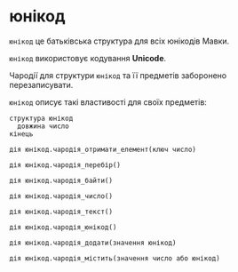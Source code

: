 # юнікод

`юнікод` це батьківська структура для всіх юнікодів Мавки.

`юнікод` використовує кодування **Unicode**.

Чародії для структури `юнікод` та її предметів заборонено перезаписувати.

`юнікод` описує такі властивості для своїх предметів:

```мавка
структура юнікод
  довжина число
кінець
```

```мавка
дія юнікод.чародія_отримати_елемент(ключ число)
```

```мавка
дія юнікод.чародія_перебір()
```

```мавка
дія юнікод.чародія_байти()
```

```мавка
дія юнікод.чародія_число()
```

```мавка
дія юнікод.чародія_текст()
```

```мавка
дія юнікод.чародія_юнікод()
```

```мавка
дія юнікод.чародія_додати(значення юнікод)
```

```мавка
дія юнікод.чародія_містить(значення число або юнікод)
```